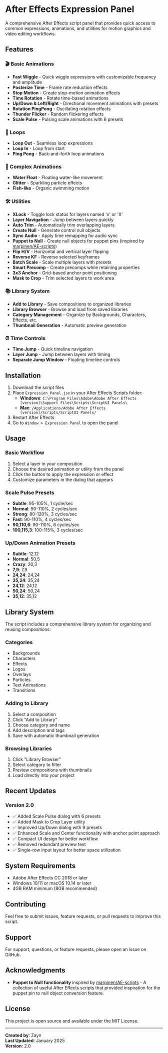 # After Effects Expression Panel

A comprehensive After Effects script panel that provides quick access to common expressions, animations, and utilities for motion graphics and video editing workflows.

## Features

### 🎬 Basic Animations
- **Fast Wiggle** - Quick wiggle expressions with customizable frequency and amplitude
- **Posterize Time** - Frame rate reduction effects
- **Stop Motion** - Create stop-motion animation effects
- **Time Rotation** - Rotate time-based animations
- **Up/Down & Left/Right** - Directional movement animations with presets
- **Rotation PingPong** - Oscillating rotation effects
- **Thunder Flicker** - Random flickering effects
- **Scale Pulse** - Pulsing scale animations with 6 presets

### 🔄 Loops
- **Loop Out** - Seamless loop expressions
- **Loop In** - Loop from start
- **Ping Pong** - Back-and-forth loop animations

### 🎨 Complex Animations
- **Water Float** - Floating water-like movement
- **Glitter** - Sparkling particle effects
- **Fish-like** - Organic swimming motion

### 🛠️ Utilities
- **XLock** - Toggle lock status for layers named 'x' or 'X'
- **Layer Navigation** - Jump between layers quickly
- **Auto Trim** - Automatically trim overlapping layers
- **Create Null** - Generate control null objects
- **Sync Audio** - Apply time remapping for audio sync
- **Puppet to Null** - Create null objects for puppet pins (inspired by [marpinen/AE-scripts](https://github.com/marpinen/AE-scripts))
- **Flip H/V** - Horizontal and vertical layer flipping
- **Reverse KF** - Reverse selected keyframes
- **Batch Scale** - Scale multiple layers with presets
- **Smart Precomp** - Create precomps while retaining properties
- **3x3 Anchor** - Grid-based anchor point positioning
- **Mask to Crop** - Trim selected layers to work area

### 📚 Library System
- **Add to Library** - Save compositions to organized libraries
- **Library Browser** - Browse and load from saved libraries
- **Category Management** - Organize by Backgrounds, Characters, Effects, etc.
- **Thumbnail Generation** - Automatic preview generation

### ⏰ Time Controls
- **Time Jump** - Quick timeline navigation
- **Layer Jump** - Jump between layers with timing
- **Separate Jump Window** - Floating timeline controls

## Installation

1. Download the script files
2. Place `Expression_Panel.jsx` in your After Effects Scripts folder:
   - **Windows**: `C:\Program Files\Adobe\Adobe After Effects [version]\Support Files\Scripts\ScriptUI Panels\`
   - **Mac**: `/Applications/Adobe After Effects [version]/Scripts/ScriptUI Panels/`
3. Restart After Effects
4. Go to `Window > Expression Panel` to open the panel

## Usage

### Basic Workflow
1. Select a layer in your composition
2. Choose the desired animation or utility from the panel
3. Click the button to apply the expression or effect
4. Customize parameters in the dialog that appears

### Scale Pulse Presets
- **Subtle**: 95-105%, 1 cycle/sec
- **Normal**: 90-110%, 2 cycles/sec
- **Strong**: 80-120%, 3 cycles/sec
- **Fast**: 90-110%, 4 cycles/sec
- **90,110,6**: 90-110%, 6 cycles/sec
- **100,115,3**: 100-115%, 3 cycles/sec

### Up/Down Animation Presets
- **Subtle**: 12,12
- **Normal**: 50,5
- **Crazy**: 20,3
- **7,9**: 7,9
- **24,24**: 24,24
- **35,24**: 35,24
- **24,12**: 24,12
- **50,24**: 50,24
- **35,12**: 35,12

## Library System

The script includes a comprehensive library system for organizing and reusing compositions:

### Categories
- Backgrounds
- Characters
- Effects
- Logos
- Overlays
- Particles
- Text Animations
- Transitions

### Adding to Library
1. Select a composition
2. Click "Add to Library"
3. Choose category and name
4. Add description and tags
5. Save with automatic thumbnail generation

### Browsing Libraries
1. Click "Library Browser"
2. Select category to filter
3. Preview compositions with thumbnails
4. Load directly into your project

## Recent Updates

### Version 2.0
- ✅ Added Scale Pulse dialog with 6 presets
- ✅ Added Mask to Crop Layer utility
- ✅ Improved Up/Down dialog with 9 presets
- ✅ Enhanced Scale and Center functionality with anchor point approach
- ✅ Compact UI design for better workflow
- ✅ Removed redundant preview text
- ✅ Single-row input layout for better space utilization

## System Requirements

- Adobe After Effects CC 2018 or later
- Windows 10/11 or macOS 10.14 or later
- 4GB RAM minimum (8GB recommended)

## Contributing

Feel free to submit issues, feature requests, or pull requests to improve this script.

## Support

For support, questions, or feature requests, please open an issue on GitHub.

## Acknowledgments

- **Puppet to Null functionality** inspired by [marpinen/AE-scripts](https://github.com/marpinen/AE-scripts) - A collection of useful After Effects scripts that provided inspiration for the puppet pin to null object conversion feature.

## License

This project is open source and available under the MIT License.

---

**Created by**: Zayn  
**Last Updated**: January 2025  
**Version**: 2.0
